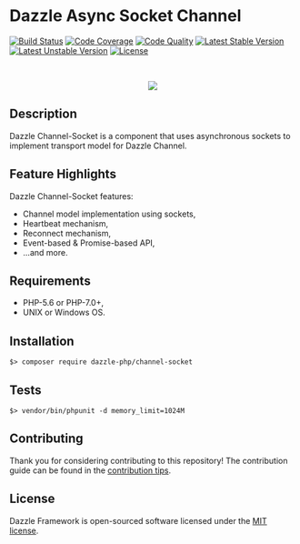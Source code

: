# Dazzle Async Socket Channel

[![Build Status](https://travis-ci.org/dazzle-php/channel-socket.svg)](https://travis-ci.org/dazzle-php/channel-socket)
[![Code Coverage](https://scrutinizer-ci.com/g/dazzle-php/channel-socket/badges/coverage.png?b=master)](https://scrutinizer-ci.com/g/dazzle-php/channel-socket/?branch=master)
[![Code Quality](https://scrutinizer-ci.com/g/dazzle-php/channel-socket/badges/quality-score.png?b=master)](https://scrutinizer-ci.com/g/dazzle-php/channel-socket/?branch=master)
[![Latest Stable Version](https://poser.pugx.org/dazzle-php/channel-socket/v/stable)](https://packagist.org/packages/dazzle-php/channel-socket) 
[![Latest Unstable Version](https://poser.pugx.org/dazzle-php/channel-socket/v/unstable)](https://packagist.org/packages/dazzle-php/channel-socket) 
[![License](https://poser.pugx.org/dazzle-php/channel-socket/license)](https://packagist.org/packages/dazzle-php/channel-socket/license)

<br>
<p align="center">
<img src="https://avatars0.githubusercontent.com/u/29509136?v=3&s=150" />
</p>

## Description

Dazzle Channel-Socket is a component that uses asynchronous sockets to implement transport model for Dazzle Channel.

## Feature Highlights

Dazzle Channel-Socket features:

* Channel model implementation using sockets,
* Heartbeat mechanism,
* Reconnect mechanism,
* Event-based & Promise-based API,
* ...and more.

## Requirements

* PHP-5.6 or PHP-7.0+,
* UNIX or Windows OS.

## Installation

```
$> composer require dazzle-php/channel-socket
```

## Tests

```
$> vendor/bin/phpunit -d memory_limit=1024M
```

## Contributing

Thank you for considering contributing to this repository! The contribution guide can be found in the [contribution tips][1].

## License

Dazzle Framework is open-sourced software licensed under the [MIT license][2].

[1]: https://github.com/dazzle-php/channel-socket/blob/master/CONTRIBUTING.md
[2]: http://opensource.org/licenses/MIT
